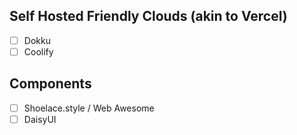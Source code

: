 ## Self Hosted Friendly Clouds (akin to Vercel)
- [ ] Dokku
- [ ] Coolify

## Components
- [ ] Shoelace.style / Web Awesome
- [ ] DaisyUI
